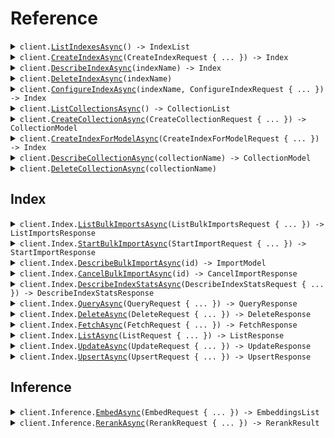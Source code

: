 # Reference
<details><summary><code>client.<a href="/src/Pinecone/BasePinecone.cs">ListIndexesAsync</a>() -> IndexList</code></summary>
<dl>
<dd>

#### 📝 Description

<dl>
<dd>

<dl>
<dd>

This operation returns a list of all indexes in a project.
</dd>
</dl>
</dd>
</dl>

#### 🔌 Usage

<dl>
<dd>

<dl>
<dd>

```csharp
await client.ListIndexesAsync();
```
</dd>
</dl>
</dd>
</dl>


</dd>
</dl>
</details>

<details><summary><code>client.<a href="/src/Pinecone/BasePinecone.cs">CreateIndexAsync</a>(CreateIndexRequest { ... }) -> Index</code></summary>
<dl>
<dd>

#### 📝 Description

<dl>
<dd>

<dl>
<dd>

This operation deploys a Pinecone index. This is where you specify the measure of similarity, the dimension of vectors to be stored in the index, which cloud provider you would like to deploy with, and more.
  
For guidance and examples, see [Create an index](https://docs.pinecone.io/guides/indexes/create-an-index#create-a-serverless-index).
</dd>
</dl>
</dd>
</dl>

#### 🔌 Usage

<dl>
<dd>

<dl>
<dd>

```csharp
await client.CreateIndexAsync(
    new CreateIndexRequest
    {
        Name = "movie-recommendations",
        Dimension = 1536,
        Metric = CreateIndexRequestMetric.Cosine,
        DeletionProtection = DeletionProtection.Enabled,
        Spec = new ServerlessIndexSpec
        {
            Serverless = new ServerlessSpec
            {
                Cloud = ServerlessSpecCloud.Gcp,
                Region = "us-east1",
            },
        },
    }
);
```
</dd>
</dl>
</dd>
</dl>

#### ⚙️ Parameters

<dl>
<dd>

<dl>
<dd>

**request:** `CreateIndexRequest` 
    
</dd>
</dl>
</dd>
</dl>


</dd>
</dl>
</details>

<details><summary><code>client.<a href="/src/Pinecone/BasePinecone.cs">DescribeIndexAsync</a>(indexName) -> Index</code></summary>
<dl>
<dd>

#### 📝 Description

<dl>
<dd>

<dl>
<dd>

Get a description of an index.
</dd>
</dl>
</dd>
</dl>

#### 🔌 Usage

<dl>
<dd>

<dl>
<dd>

```csharp
await client.DescribeIndexAsync("test-index");
```
</dd>
</dl>
</dd>
</dl>

#### ⚙️ Parameters

<dl>
<dd>

<dl>
<dd>

**indexName:** `string` — The name of the index to be described.
    
</dd>
</dl>
</dd>
</dl>


</dd>
</dl>
</details>

<details><summary><code>client.<a href="/src/Pinecone/BasePinecone.cs">DeleteIndexAsync</a>(indexName)</code></summary>
<dl>
<dd>

#### 📝 Description

<dl>
<dd>

<dl>
<dd>

This operation deletes an existing index.
</dd>
</dl>
</dd>
</dl>

#### 🔌 Usage

<dl>
<dd>

<dl>
<dd>

```csharp
await client.DeleteIndexAsync("test-index");
```
</dd>
</dl>
</dd>
</dl>

#### ⚙️ Parameters

<dl>
<dd>

<dl>
<dd>

**indexName:** `string` — The name of the index to delete.
    
</dd>
</dl>
</dd>
</dl>


</dd>
</dl>
</details>

<details><summary><code>client.<a href="/src/Pinecone/BasePinecone.cs">ConfigureIndexAsync</a>(indexName, ConfigureIndexRequest { ... }) -> Index</code></summary>
<dl>
<dd>

#### 📝 Description

<dl>
<dd>

<dl>
<dd>

This operation configures an existing index. 

For serverless indexes, you can configure index deletion protection, tags, and integrated inference embedding settings for the index. For pod-based indexes, you can configure the pod size, number of replicas, tags, and index deletion protection.

It is not possible to change the pod type of a pod-based index. However, you can create a collection from a pod-based index and then [create a new pod-based index with a different pod type](http://docs.pinecone.io/guides/indexes/create-an-index#create-an-index-from-a-collection) from the collection. For guidance and examples, see [Configure an index](http://docs.pinecone.io/guides/indexes/configure-an-index).
</dd>
</dl>
</dd>
</dl>

#### 🔌 Usage

<dl>
<dd>

<dl>
<dd>

```csharp
await client.ConfigureIndexAsync(
    "test-index",
    new ConfigureIndexRequest
    {
        Spec = new ConfigureIndexRequestSpec
        {
            Pod = new ConfigureIndexRequestSpecPod { PodType = "p1.x2" },
        },
    }
);
```
</dd>
</dl>
</dd>
</dl>

#### ⚙️ Parameters

<dl>
<dd>

<dl>
<dd>

**indexName:** `string` — The name of the index to configure.
    
</dd>
</dl>

<dl>
<dd>

**request:** `ConfigureIndexRequest` 
    
</dd>
</dl>
</dd>
</dl>


</dd>
</dl>
</details>

<details><summary><code>client.<a href="/src/Pinecone/BasePinecone.cs">ListCollectionsAsync</a>() -> CollectionList</code></summary>
<dl>
<dd>

#### 📝 Description

<dl>
<dd>

<dl>
<dd>

This operation returns a list of all collections in a project.
Serverless indexes do not support collections.
</dd>
</dl>
</dd>
</dl>

#### 🔌 Usage

<dl>
<dd>

<dl>
<dd>

```csharp
await client.ListCollectionsAsync();
```
</dd>
</dl>
</dd>
</dl>


</dd>
</dl>
</details>

<details><summary><code>client.<a href="/src/Pinecone/BasePinecone.cs">CreateCollectionAsync</a>(CreateCollectionRequest { ... }) -> CollectionModel</code></summary>
<dl>
<dd>

#### 📝 Description

<dl>
<dd>

<dl>
<dd>

This operation creates a Pinecone collection.
  
Serverless indexes do not support collections.
</dd>
</dl>
</dd>
</dl>

#### 🔌 Usage

<dl>
<dd>

<dl>
<dd>

```csharp
await client.CreateCollectionAsync(
    new CreateCollectionRequest { Name = "example-collection", Source = "example-source-index" }
);
```
</dd>
</dl>
</dd>
</dl>

#### ⚙️ Parameters

<dl>
<dd>

<dl>
<dd>

**request:** `CreateCollectionRequest` 
    
</dd>
</dl>
</dd>
</dl>


</dd>
</dl>
</details>

<details><summary><code>client.<a href="/src/Pinecone/BasePinecone.cs">CreateIndexForModelAsync</a>(CreateIndexForModelRequest { ... }) -> Index</code></summary>
<dl>
<dd>

#### 📝 Description

<dl>
<dd>

<dl>
<dd>

This operation creates a serverless integrated inference index for a specific embedding model.

Refer to the [model guide](https://docs.pinecone.io/guides/inference/understanding-inference#embedding-models) for available models and model details.
</dd>
</dl>
</dd>
</dl>

#### 🔌 Usage

<dl>
<dd>

<dl>
<dd>

```csharp
await client.CreateIndexForModelAsync(
    new CreateIndexForModelRequest
    {
        Name = "multilingual-e5-large-index",
        Cloud = CreateIndexForModelRequestCloud.Gcp,
        Region = "us-east1",
        DeletionProtection = DeletionProtection.Enabled,
        Embed = new CreateIndexForModelRequestEmbed
        {
            Model = "multilingual-e5-large",
            Metric = CreateIndexForModelRequestEmbedMetric.Cosine,
            FieldMap = new Dictionary<string, object>() { { "text", "your-text-field" } },
        },
    }
);
```
</dd>
</dl>
</dd>
</dl>

#### ⚙️ Parameters

<dl>
<dd>

<dl>
<dd>

**request:** `CreateIndexForModelRequest` 
    
</dd>
</dl>
</dd>
</dl>


</dd>
</dl>
</details>

<details><summary><code>client.<a href="/src/Pinecone/BasePinecone.cs">DescribeCollectionAsync</a>(collectionName) -> CollectionModel</code></summary>
<dl>
<dd>

#### 📝 Description

<dl>
<dd>

<dl>
<dd>

This operation gets a description of a collection.
Serverless indexes do not support collections.
</dd>
</dl>
</dd>
</dl>

#### 🔌 Usage

<dl>
<dd>

<dl>
<dd>

```csharp
await client.DescribeCollectionAsync("tiny-collection");
```
</dd>
</dl>
</dd>
</dl>

#### ⚙️ Parameters

<dl>
<dd>

<dl>
<dd>

**collectionName:** `string` — The name of the collection to be described.
    
</dd>
</dl>
</dd>
</dl>


</dd>
</dl>
</details>

<details><summary><code>client.<a href="/src/Pinecone/BasePinecone.cs">DeleteCollectionAsync</a>(collectionName)</code></summary>
<dl>
<dd>

#### 📝 Description

<dl>
<dd>

<dl>
<dd>

This operation deletes an existing collection.
Serverless indexes do not support collections.
</dd>
</dl>
</dd>
</dl>

#### 🔌 Usage

<dl>
<dd>

<dl>
<dd>

```csharp
await client.DeleteCollectionAsync("test-collection");
```
</dd>
</dl>
</dd>
</dl>

#### ⚙️ Parameters

<dl>
<dd>

<dl>
<dd>

**collectionName:** `string` — The name of the collection.
    
</dd>
</dl>
</dd>
</dl>


</dd>
</dl>
</details>

## Index
<details><summary><code>client.Index.<a href="/src/Pinecone/Index/IndexClient.cs">ListBulkImportsAsync</a>(ListBulkImportsRequest { ... }) -> ListImportsResponse</code></summary>
<dl>
<dd>

#### 📝 Description

<dl>
<dd>

<dl>
<dd>

The `list_imports` operation lists all recent and ongoing import operations.

By default, `list_imports` returns up to 100 imports per page. If the `limit` parameter is set, `list` returns up to that number of imports instead. Whenever there are additional IDs to return, the response also includes a `pagination_token` that you can use to get the next batch of imports. When the response does not include a `pagination_token`, there are no more imports to return.

For guidance and examples, see [Import data](https://docs.pinecone.io/guides/data/import-data).
</dd>
</dl>
</dd>
</dl>

#### 🔌 Usage

<dl>
<dd>

<dl>
<dd>

```csharp
await client.Index.ListBulkImportsAsync(new ListBulkImportsRequest());
```
</dd>
</dl>
</dd>
</dl>

#### ⚙️ Parameters

<dl>
<dd>

<dl>
<dd>

**request:** `ListBulkImportsRequest` 
    
</dd>
</dl>
</dd>
</dl>


</dd>
</dl>
</details>

<details><summary><code>client.Index.<a href="/src/Pinecone/Index/IndexClient.cs">StartBulkImportAsync</a>(StartImportRequest { ... }) -> StartImportResponse</code></summary>
<dl>
<dd>

#### 📝 Description

<dl>
<dd>

<dl>
<dd>

The `start_import` operation starts an asynchronous import of vectors from object storage into an index.

For guidance and examples, see [Import data](https://docs.pinecone.io/guides/data/import-data).
</dd>
</dl>
</dd>
</dl>

#### 🔌 Usage

<dl>
<dd>

<dl>
<dd>

```csharp
await client.Index.StartBulkImportAsync(new StartImportRequest { Uri = "uri" });
```
</dd>
</dl>
</dd>
</dl>

#### ⚙️ Parameters

<dl>
<dd>

<dl>
<dd>

**request:** `StartImportRequest` 
    
</dd>
</dl>
</dd>
</dl>


</dd>
</dl>
</details>

<details><summary><code>client.Index.<a href="/src/Pinecone/Index/IndexClient.cs">DescribeBulkImportAsync</a>(id) -> ImportModel</code></summary>
<dl>
<dd>

#### 📝 Description

<dl>
<dd>

<dl>
<dd>

The `describe_import` operation returns details of a specific import operation.

For guidance and examples, see [Import data](https://docs.pinecone.io/guides/data/import-data).
</dd>
</dl>
</dd>
</dl>

#### 🔌 Usage

<dl>
<dd>

<dl>
<dd>

```csharp
await client.Index.DescribeBulkImportAsync("101");
```
</dd>
</dl>
</dd>
</dl>

#### ⚙️ Parameters

<dl>
<dd>

<dl>
<dd>

**id:** `string` — Unique identifier for the import operation.
    
</dd>
</dl>
</dd>
</dl>


</dd>
</dl>
</details>

<details><summary><code>client.Index.<a href="/src/Pinecone/Index/IndexClient.cs">CancelBulkImportAsync</a>(id) -> CancelImportResponse</code></summary>
<dl>
<dd>

#### 📝 Description

<dl>
<dd>

<dl>
<dd>

The `cancel_import` operation cancels an import operation if it is not yet finished. It has no effect if the operation is already finished.

For guidance and examples, see [Import data](https://docs.pinecone.io/guides/data/import-data).
</dd>
</dl>
</dd>
</dl>

#### 🔌 Usage

<dl>
<dd>

<dl>
<dd>

```csharp
await client.Index.CancelBulkImportAsync("101");
```
</dd>
</dl>
</dd>
</dl>

#### ⚙️ Parameters

<dl>
<dd>

<dl>
<dd>

**id:** `string` — Unique identifier for the import operation.
    
</dd>
</dl>
</dd>
</dl>


</dd>
</dl>
</details>

<details><summary><code>client.Index.<a href="/src/Pinecone/Index/IndexClient.cs">DescribeIndexStatsAsync</a>(DescribeIndexStatsRequest { ... }) -> DescribeIndexStatsResponse</code></summary>
<dl>
<dd>

#### 📝 Description

<dl>
<dd>

<dl>
<dd>

Get index stats

 The `describe_index_stats` operation returns statistics about the contents of an index, including the vector count per namespace, the number of dimensions, and the index fullness.

 Serverless indexes scale automatically as needed, so index fullness is relevant only for pod-based indexes.
</dd>
</dl>
</dd>
</dl>

#### 🔌 Usage

<dl>
<dd>

<dl>
<dd>

```csharp
await client.Index.DescribeIndexStatsAsync(new DescribeIndexStatsRequest());
```
</dd>
</dl>
</dd>
</dl>

#### ⚙️ Parameters

<dl>
<dd>

<dl>
<dd>

**request:** `DescribeIndexStatsRequest` 
    
</dd>
</dl>
</dd>
</dl>


</dd>
</dl>
</details>

<details><summary><code>client.Index.<a href="/src/Pinecone/Index/IndexClient.cs">QueryAsync</a>(QueryRequest { ... }) -> QueryResponse</code></summary>
<dl>
<dd>

#### 📝 Description

<dl>
<dd>

<dl>
<dd>

Query vectors

 The `query` operation searches a namespace, using a query vector. It retrieves the ids of the most similar items in a namespace, along with their similarity scores.

 For guidance and examples, see [Query data](https://docs.pinecone.io/guides/data/query-data).
</dd>
</dl>
</dd>
</dl>

#### 🔌 Usage

<dl>
<dd>

<dl>
<dd>

```csharp
await client.Index.QueryAsync(
    new QueryRequest
    {
        TopK = 3,
        Namespace = "example",
        IncludeValues = true,
        IncludeMetadata = true,
    }
);
```
</dd>
</dl>
</dd>
</dl>

#### ⚙️ Parameters

<dl>
<dd>

<dl>
<dd>

**request:** `QueryRequest` 
    
</dd>
</dl>
</dd>
</dl>


</dd>
</dl>
</details>

<details><summary><code>client.Index.<a href="/src/Pinecone/Index/IndexClient.cs">DeleteAsync</a>(DeleteRequest { ... }) -> DeleteResponse</code></summary>
<dl>
<dd>

#### 📝 Description

<dl>
<dd>

<dl>
<dd>

Delete vectors

 The `delete` operation deletes vectors, by id, from a single namespace.

 For guidance and examples, see [Delete data](https://docs.pinecone.io/guides/data/delete-data).
</dd>
</dl>
</dd>
</dl>

#### 🔌 Usage

<dl>
<dd>

<dl>
<dd>

```csharp
await client.Index.DeleteAsync(
    new DeleteRequest
    {
        Ids = new List<string>() { "v1", "v2", "v3" },
        Namespace = "example",
    }
);
```
</dd>
</dl>
</dd>
</dl>

#### ⚙️ Parameters

<dl>
<dd>

<dl>
<dd>

**request:** `DeleteRequest` 
    
</dd>
</dl>
</dd>
</dl>


</dd>
</dl>
</details>

<details><summary><code>client.Index.<a href="/src/Pinecone/Index/IndexClient.cs">FetchAsync</a>(FetchRequest { ... }) -> FetchResponse</code></summary>
<dl>
<dd>

#### 📝 Description

<dl>
<dd>

<dl>
<dd>

Fetch vectors

 The `fetch` operation looks up and returns vectors, by ID, from a single namespace. The returned vectors include the vector data and/or metadata.

 For guidance and examples, see [Fetch data](https://docs.pinecone.io/guides/data/fetch-data).
</dd>
</dl>
</dd>
</dl>

#### 🔌 Usage

<dl>
<dd>

<dl>
<dd>

```csharp
await client.Index.FetchAsync(new FetchRequest { Ids = ["v1"], Namespace = "example" });
```
</dd>
</dl>
</dd>
</dl>

#### ⚙️ Parameters

<dl>
<dd>

<dl>
<dd>

**request:** `FetchRequest` 
    
</dd>
</dl>
</dd>
</dl>


</dd>
</dl>
</details>

<details><summary><code>client.Index.<a href="/src/Pinecone/Index/IndexClient.cs">ListAsync</a>(ListRequest { ... }) -> ListResponse</code></summary>
<dl>
<dd>

#### 📝 Description

<dl>
<dd>

<dl>
<dd>

List vector IDs

 The `list` operation lists the IDs of vectors in a single namespace of a serverless index. An optional prefix can be passed to limit the results to IDs with a common prefix.

 `list` returns up to 100 IDs at a time by default in sorted order (bitwise/"C" collation). If the `limit` parameter is set, `list` returns up to that number of IDs instead. Whenever there are additional IDs to return, the response also includes a `pagination_token` that you can use to get the next batch of IDs. When the response does not include a `pagination_token`, there are no more IDs to return.

 For guidance and examples, see [List record IDs](https://docs.pinecone.io/guides/data/list-record-ids).

 **Note:** `list` is supported only for serverless indexes.
</dd>
</dl>
</dd>
</dl>

#### 🔌 Usage

<dl>
<dd>

<dl>
<dd>

```csharp
await client.Index.ListAsync(
    new ListRequest
    {
        Limit = 50,
        Namespace = "example",
        PaginationToken = "eyJza2lwX3Bhc3QiOiIxMDEwMy0=",
    }
);
```
</dd>
</dl>
</dd>
</dl>

#### ⚙️ Parameters

<dl>
<dd>

<dl>
<dd>

**request:** `ListRequest` 
    
</dd>
</dl>
</dd>
</dl>


</dd>
</dl>
</details>

<details><summary><code>client.Index.<a href="/src/Pinecone/Index/IndexClient.cs">UpdateAsync</a>(UpdateRequest { ... }) -> UpdateResponse</code></summary>
<dl>
<dd>

#### 📝 Description

<dl>
<dd>

<dl>
<dd>

Update a vector

 The `update` operation updates a vector in a namespace. If a value is included, it will overwrite the previous value. If a `set_metadata` is included, the values of the fields specified in it will be added or overwrite the previous value.

 For guidance and examples, see [Update data](https://docs.pinecone.io/guides/data/update-data).
</dd>
</dl>
</dd>
</dl>

#### 🔌 Usage

<dl>
<dd>

<dl>
<dd>

```csharp
await client.Index.UpdateAsync(
    new UpdateRequest
    {
        Id = "v1",
        Namespace = "example",
        Values = new[] { 42.2f, 50.5f, 60.8f },
    }
);
```
</dd>
</dl>
</dd>
</dl>

#### ⚙️ Parameters

<dl>
<dd>

<dl>
<dd>

**request:** `UpdateRequest` 
    
</dd>
</dl>
</dd>
</dl>


</dd>
</dl>
</details>

<details><summary><code>client.Index.<a href="/src/Pinecone/Index/IndexClient.cs">UpsertAsync</a>(UpsertRequest { ... }) -> UpsertResponse</code></summary>
<dl>
<dd>

#### 📝 Description

<dl>
<dd>

<dl>
<dd>

Upsert vectors

 The `upsert` operation writes vectors into a namespace. If a new value is upserted for an existing vector ID, it will overwrite the previous value.

 For guidance and examples, see [Upsert data](https://docs.pinecone.io/guides/data/upsert-data).
</dd>
</dl>
</dd>
</dl>

#### 🔌 Usage

<dl>
<dd>

<dl>
<dd>

```csharp
await client.Index.UpsertAsync(
    new UpsertRequest
    {
        Vectors = new List<Vector>()
        {
            new Vector { Id = "v1", Values = new[] { 0.1f, 0.2f, 0.3f } },
        },
    }
);
```
</dd>
</dl>
</dd>
</dl>

#### ⚙️ Parameters

<dl>
<dd>

<dl>
<dd>

**request:** `UpsertRequest` 
    
</dd>
</dl>
</dd>
</dl>


</dd>
</dl>
</details>

## Inference
<details><summary><code>client.Inference.<a href="/src/Pinecone/Inference/InferenceClient.cs">EmbedAsync</a>(EmbedRequest { ... }) -> EmbeddingsList</code></summary>
<dl>
<dd>

#### 📝 Description

<dl>
<dd>

<dl>
<dd>

Generate embeddings for input data.

For guidance and examples, see [Generate embeddings](https://docs.pinecone.io/guides/inference/generate-embeddings).
</dd>
</dl>
</dd>
</dl>

#### 🔌 Usage

<dl>
<dd>

<dl>
<dd>

```csharp
await client.Inference.EmbedAsync(
    new EmbedRequest
    {
        Model = "multilingual-e5-large",
        Inputs = new List<EmbedRequestInputsItem>() { new EmbedRequestInputsItem() },
    }
);
```
</dd>
</dl>
</dd>
</dl>

#### ⚙️ Parameters

<dl>
<dd>

<dl>
<dd>

**request:** `EmbedRequest` 
    
</dd>
</dl>
</dd>
</dl>


</dd>
</dl>
</details>

<details><summary><code>client.Inference.<a href="/src/Pinecone/Inference/InferenceClient.cs">RerankAsync</a>(RerankRequest { ... }) -> RerankResult</code></summary>
<dl>
<dd>

#### 📝 Description

<dl>
<dd>

<dl>
<dd>

Rerank documents according to their relevance to a query.

For guidance and examples, see [Rerank documents](https://docs.pinecone.io/guides/inference/rerank).
</dd>
</dl>
</dd>
</dl>

#### 🔌 Usage

<dl>
<dd>

<dl>
<dd>

```csharp
await client.Inference.RerankAsync(
    new RerankRequest
    {
        Model = "bge-reranker-v2-m3",
        Query = "What is the capital of France?",
        Documents = new List<object>()
        {
            new Dictionary<string, object>()
            {
                { "id", "1" },
                { "text", "Paris is the capital of France." },
                { "title", "France" },
                { "url", "https://example.com" },
            },
        },
    }
);
```
</dd>
</dl>
</dd>
</dl>

#### ⚙️ Parameters

<dl>
<dd>

<dl>
<dd>

**request:** `RerankRequest` 
    
</dd>
</dl>
</dd>
</dl>


</dd>
</dl>
</details>
